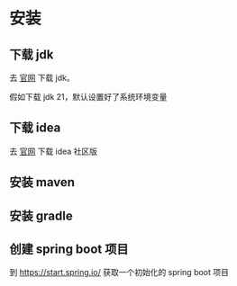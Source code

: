 # 安装

## 下载 jdk

去 [官网](https://www.oracle.com/cn/java/technologies/downloads/) 下载 jdk。

假如下载 jdk 21，默认设置好了系统环境变量

## 下载 idea

去 [官网](https://www.jetbrains.com/idea/download/?section=windows) 下载 idea 社区版

## 安装 maven

## 安装 gradle

## 创建 spring boot 项目

到 <https://start.spring.io/> 获取一个初始化的 spring boot 项目
